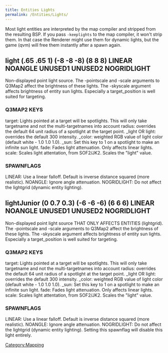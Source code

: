 ```yaml
---
title: Entities Lights
permalink: /Entities/Lights/
---
```


Most light entities are interpreted by the map compiler and stripped
from the resulting BSP. If you pass `-keeplights` to the map compiler,
it won't strip them. In that case the Renderer might use them for
dynamic lights, but the game (qvm) will free them instantly after a
spawn again.

## light (.65 .65 1) (-8 -8 -8) (8 8 8) LINEAR NOANGLE UNUSED1 UNUSED2 NOGRIDLIGHT

Non-displayed point light source. The -pointscale and -scale arguments
to Q3Map2 affect the brightness of these lights. The -skyscale argument
affects brightness of entity sun lights. Especially a target_position is
well suited for targeting.

### Q3MAP2 KEYS

target: Lights pointed at a target will be spotlights. This will only take targetname and not the multi-targetnames into account
radius: overrides the default 64 unit radius of a spotlight at the target point.
_light OR light: overrides the default 300 intensity.
_color: weighted RGB value of light color (default white - 1.0 1.0 1.0).
_sun: Set this key to 1 on a spotlight to make an infinite sun light.
fade: Fades light attenuation. Only affects linear lights.
scale: Scales light attentation, from SOF2/JK2. Scales the "light" value.

### SPAWNFLAGS

LINEAR: Use a linear falloff. Default is inverse distance squared (more realistic).
NOANGLE: Ignore angle attenuation.
NOGRIDLIGHT: Do not affect the lightgrid (dynamic entity lighting).

## lightJunior (0 0.7 0.3) (-6 -6 -6) (6 6 6) LINEAR NOANGLE UNUSED1 UNUSED2 NOGRIDLIGHT

Non-displayed point light source THAT ONLY AFFECTS ENTITIES (lightgrid).
The -pointscale and -scale arguments to Q3Map2 affect the brightness of
these lights. The -skyscale argument affects brightness of entity sun
lights. Especially a target_position is well suited for targeting.

### Q3MAP2 KEYS

target: Lights pointed at a target will be spotlights. This will only take targetname and not the multi-targetnames into account
radius: overrides the default 64 unit radius of a spotlight at the target point.
_light OR light: overrides the default 300 intensity.
_color: weighted RGB value of light color (default white - 1.0 1.0 1.0).
_sun: Set this key to 1 on a spotlight to make an infinite sun light.
fade: Fades light attenuation. Only affects linear lights.
scale: Scales light attentation, from SOF2/JK2. Scales the "light" value.

### SPAWNFLAGS

LINEAR: Use a linear falloff. Default is inverse distance squared (more realistic).
NOANGLE: Ignore angle attenuation.
NOGRIDLIGHT: Do not affect the lightgrid (dynamic entity lighting). Setting this spawnflag will disable this light entirely.

[Category:Mapping](Category:Mapping "wikilink")